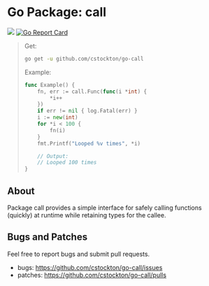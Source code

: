 # Go Package: call

  <a href="https://godoc.org/github.com/cstockton/go-call"><img src="https://img.shields.io/badge/%20docs-reference-5272B4.svg?style=flat-square"></a> [![Go Report Card](https://goreportcard.com/badge/github.com/cstockton/go-call)](https://goreportcard.com/report/github.com/cstockton/go-call)

  > Get:
  > ```bash
  > go get -u github.com/cstockton/go-call
  > ```
  >
  > Example:
  > ```Go
  > func Example() {
  > 	fn, err := call.Func(func(i *int) {
  > 		*i++
  > 	})
  > 	if err != nil { log.Fatal(err) }
  > 	i := new(int)
  > 	for *i < 100 {
  > 		fn(i)
  > 	}
  > 	fmt.Printf("Looped %v times", *i)
  >
  > 	// Output:
  > 	// Looped 100 times
  > }
  > ```


## About

Package call provides a simple interface for safely calling functions (quickly) at runtime while retaining types for the callee.


## Bugs and Patches

  Feel free to report bugs and submit pull requests.

  * bugs:
    <https://github.com/cstockton/go-call/issues>
  * patches:
    <https://github.com/cstockton/go-call/pulls>



[Go Doc]: https://godoc.org/github.com/cstockton/go-call
